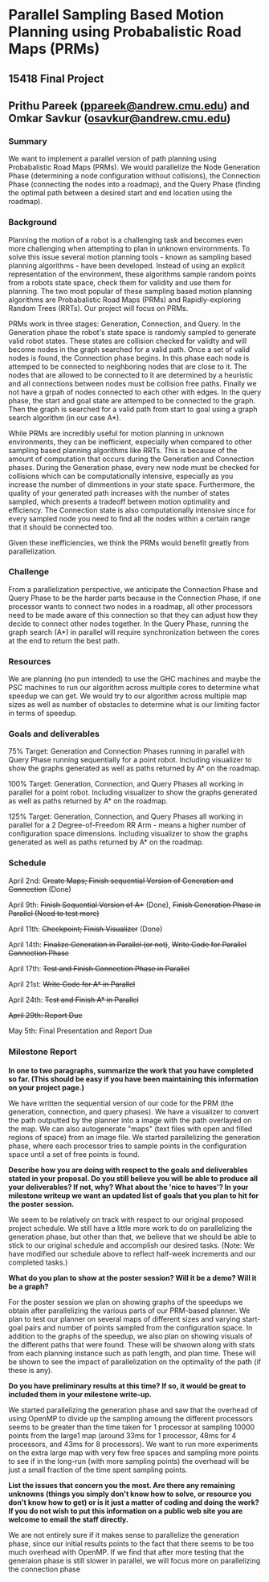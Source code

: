 # Parallel Sampling Based Motion Planning using Probabalistic Road Maps (PRMs)
## 15418 Final Project
## Prithu Pareek (ppareek@andrew.cmu.edu) and Omkar Savkur (osavkur@andrew.cmu.edu)

### Summary
We want to implement a parallel version of path planning using Probabalistic Road Maps (PRMs). We would parallelize the Node Generation Phase (determining a node configuration without collisions), the Connection Phase (connecting the nodes into a roadmap), and the Query Phase (finding the optimal path between a desired start and end location using the roadmap).
### Background
Planning the motion of a robot is a challenging task and becomes even more challenging when attempting to plan in unknown envirornments. To solve this issue several motion planning tools - known as sampling based planning algorithms - have been developed. Instead of using an explicit representation of the environment, these algorithms sample random points from a robots state space, check them for validity and use them for planning. The two most popular of these sampling based motion planning algorithms are Probabalistic Road Maps (PRMs) and Rapidly-exploring Random Trees (RRTs). Our project will focus on PRMs.

PRMs work in three stages: Generation, Connection, and Query. In the Generation phase the robot's state space is randomly sampled to generate valid robot states. These states are collision checked for validty and will become nodes in the graph searched for a valid path. Once a set of valid nodes is found, the Connection phase begins. In this phase each node is attemped to be connected to neighboring nodes that are close to it. The nodes that are allowed to be connected to it are determined by a heuristic and all connections between nodes must be collision free paths. Finally we not have a grpah of nodes connected to each other with edges. In the query phase, the start and goal state are attemped to be connected to the graph. Then the graph is searched for a valid path from start to goal using a graph search algorithm (in our case A*).

While PRMs are incredibly useful for motion planning in unknown environments, they can be inefficient, especially when compared to other sampling based planning algorithms like RRTs. This is because of the amount of computation that occurs during the Generation and Connection phases. During the Generation phase, every new node must be checked for collisions which can be computationally intensive, especially as you increase the number of dimmentions in your state space. Furthermore, the quality of your generated path increases with the number of states sampled, which presents a tradeoff between motion optimality and efficiency. The Connection state is also computationally intensive since for every sampled node you need to find all the nodes within a certain range that it should be connected too.

Given these inefficiencies, we think the PRMs would benefit greatly from parallelization.
### Challenge
From a parallelization perspective, we anticipate the Connection Phase and Query Phase to be the harder parts because in the Connection Phase, if one processor wants to connect two nodes in a roadmap, all other processors need to be made aware of this connection so that they can adjust how they decide to connect other nodes together. In the Query Phase, running the graph search (A*) in parallel will require synchronization between the cores at the end to return the best path.
### Resources
We are planning (no pun intended) to use the GHC machines and maybe the PSC machines to run our algorithm across multiple cores to determine what speedup we can get. We would try to our algorithm across multiple map sizes as well as number of obstacles to determine what is our limiting factor in terms of speedup.

### Goals and deliverables
75% Target: Generation and Connection Phases running in parallel with Query Phase running sequentially for a point robot. Including visualizer to show the graphs generated as well as paths returned by A* on the roadmap.

100% Target: Generation, Connection, and Query Phases all working in parallel for a point robot. Including visualizer to show the graphs generated as well as paths returned by A* on the roadmap.

125% Target: Generation, Connection, and Query Phases all working in parallel for a 2 Degree-of-Freedom RR Arm - means a higher number of configuration space dimensions. Including visualizer to show the graphs generated as well as paths returned by A* on the roadmap.

### Schedule
April 2nd: ~~Create Maps; Finish sequential Version of Generation and Connection~~ (Done)

April 9th: ~~Finish Sequential Version of A*~~ (Done), ~~Finish Generation Phase in Parallel (Need to test more)~~

April 11th: ~~Checkpoint; Finish Visualizer~~ (Done)

April 14th: ~~Finalize Generation in Parallel (or not)~~, ~~Write Code for Parallel Connection Phase~~

April 17th: ~~Test and Finish Connection Phase in Parallel~~

April 21st: ~~Write Code for A* in Parallel~~

April 24th: ~~Test and Finish A* in Parallel~~

~~April 29th: Report Due~~

May 5th: Final Presentation and Report Due

### Milestone Report
#### 
**In one to two paragraphs, summarize the work that you have completed so far. (This should be easy if you have been maintaining this information on your project page.)**

We have written the sequential version of our code for the PRM (the generation, connection, and query phases). We have a visualizer to convert the path outputted by the planner into a image with the path overlayed on the map. We can also autogenerate "maps" (text files with open and filled regions of space) from an image file. We started parallelizing the generation phase, where each processor tries to sample points in the configuration space until a set of free points is found.

**Describe how you are doing with respect to the goals and deliverables stated in your proposal. Do you still believe you will be able to produce all your deliverables? If not, why? What about the 'nice to haves'? In your milestone writeup we want an updated list of goals that you plan to hit for the poster session.**

We seem to be relatively on track with respect to our original proposed project schedule. We still have a little more work to do on parallelizing the generation phase, but other than that, we believe that we should be able to stick to our original schedule and accomplish our desired tasks. (Note: We have modified our schedule above to reflect half-week increments and our completed tasks.)

**What do you plan to show at the poster session? Will it be a demo? Will it be a graph?**

For the poster session we plan on showing graphs of the speedups we obtain after parallelizing the various parts of our PRM-based planner. We plan to test our planner on several maps of different sizes and varying start-goal pairs and number of points sampled from the configuration space. In addition to the graphs of the speedup, we also plan on showing visuals of the different paths that were found. These will be shwown along with stats from each planning instance such as path length, and plan time. These will be shown to see the impact of parallelization on the optimality of the path (if these is any).

**Do you have preliminary results at this time? If so, it would be great to included them in your milestone write-up.**

We started parallelizing the generation phase and saw that the overhead of using OpenMP to divide up the sampling amoung the different processors seems to be greater than the time taken for 1 processor at sampling 10000 points from the large1 map (around 33ms for 1 processor, 48ms for 4 processors, and 43ms for 8 processors). We want to run more experiments on the extra large map with very few free spaces and sampling more points to see if in the long-run (with more sampling points) the overhead will be just a small fraction of the time spent sampling points.

**List the issues that concern you the most. Are there any remaining unknowns (things you simply don't know how to solve, or resource you don't know how to get) or is it just a matter of coding and doing the work? If you do not wish to put this information on a public web site you are welcome to email the staff directly.**

We are not entirely sure if it makes sense to parallelize the generation phase, since our initial results points to the fact that there seems to be too much overhead with OpenMP. If we find that after more testing that the generaion phase is still slower in parallel, we will focus more on parallelizing the connection phase
